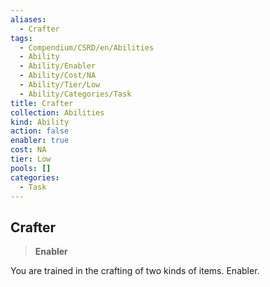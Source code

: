 ```yaml
---
aliases:
  - Crafter
tags:
  - Compendium/CSRD/en/Abilities
  - Ability
  - Ability/Enabler
  - Ability/Cost/NA
  - Ability/Tier/Low
  - Ability/Categories/Task
title: Crafter
collection: Abilities
kind: Ability
action: false
enabler: true
cost: NA
tier: Low
pools: []
categories:
  - Task
---
```

## Crafter    
>**Enabler**  
    
You are trained in the crafting of two kinds of items. Enabler.